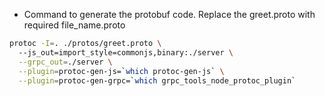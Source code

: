 - Command to generate the protobuf code. Replace the greet.proto with required file_name.proto
```bash
protoc -I=. ./protos/greet.proto \                       
  --js_out=import_style=commonjs,binary:./server \
  --grpc_out=./server \
  --plugin=protoc-gen-js=`which protoc-gen-js` \
  --plugin=protoc-gen-grpc=`which grpc_tools_node_protoc_plugin`
```
